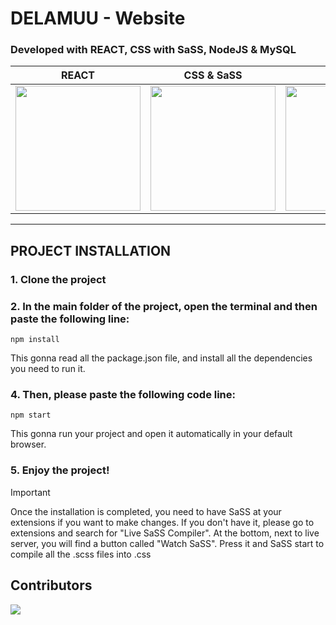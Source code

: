 # DELAMUU - Website

### Developed with REACT, CSS with SaSS, NodeJS & MySQL

| REACT                                                                                                             | CSS & SaSS                                                                                                                            | NodeJS                                                                                       | MySQL                                                                                                                                               |
| ----------------------------------------------------------------------------------------------------------------- | ------------------------------------------------------------------------------------------------------------------------------------- | -------------------------------------------------------------------------------------------- | --------------------------------------------------------------------------------------------------------------------------------------------------- |
| <img src="https://upload.wikimedia.org/wikipedia/commons/thumb/4/47/React.svg/1200px-React.svg.webp" width="200"> | <img src="https://upload.wikimedia.org/wikipedia/commons/thumb/9/96/Sass_Logo_Color.svg/1200px-Sass_Logo_Color.svg.webp" width="200"> | <img src="https://upload.wikimedia.org/wikipedia/commons/d/d9/Node.js_logo.svg" width="200"> | <img src="https://www.ovhcloud.com/sites/default/files/styles/large_screens_1x/public/2021-09/ECX-1909_Hero_MySQL_600x400%402x-1.webp" width="200"> |
----
## PROJECT INSTALLATION

### 1. Clone the project

### 2. In the main folder of the project, open the terminal and then paste the following line:

```
npm install
```

This gonna read all the package.json file, and install all the dependencies you need to run it.

### 4. Then, please paste the following code line:

```
npm start
```

This gonna run your project and open it automatically in your default browser.

### 5. Enjoy the project!

> [!IMPORTANT]
> Once the installation is completed, you need to have SaSS at your extensions if you want to make changes. If you don't have it, please go to extensions and search for "Live SaSS Compiler". At the bottom, next to live server, you will find a button called "Watch SaSS". Press it and SaSS start to compile all the .scss files into .css

## Contributors

<a href="https://github.com/markw0w/delamuu/graphs/contributors">
  <img src="https://contrib.rocks/image?repo=markw0w/delamuu" />
</a>
